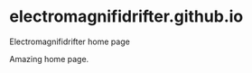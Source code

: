 # electromagnifidrifter.github.io
Electromagnifidrifter home page

Amazing home page.  

  
  
  
  
  
          
  
    

          

  
  
    

        
  

    
    
    

  
  



    
  

  

  
    
  
  


    
    





    
  

  
  
  

  
  


     









  









